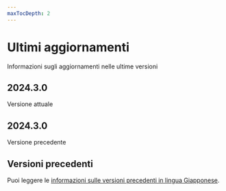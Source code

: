 ```yaml
---
maxTocDepth: 2
---
```


# Ultimi aggiornamenti

Informazioni sugli aggiornamenti nelle ultime versioni

## 2024.3.0

Versione attuale

## 2024.3.0

Versione precedente

## Versioni precedenti

Puoi leggere le [informazioni sulle versioni precedenti in lingua Giapponese](/jp/docs/releases/).
